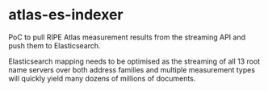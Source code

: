 # atlas-es-indexer
PoC to pull RIPE Atlas measurement results from the streaming API and push them to Elasticsearch.

Elasticsearch mapping needs to be optimised as the streaming of all 13 root name servers over both address families and multiple measurement types will quickly yield many dozens of millions of documents.
